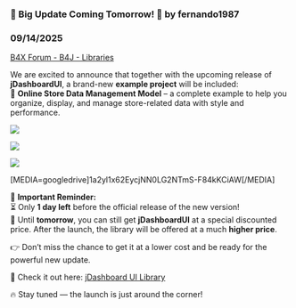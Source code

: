 ### 🚀 Big Update Coming Tomorrow! 🚀 by fernando1987
### 09/14/2025
[B4X Forum - B4J - Libraries](https://www.b4x.com/android/forum/threads/168629/)

We are excited to announce that together with the upcoming release of **jDashboardUI**, a brand-new **example project** will be included:  
🛒 **Online Store Data Management Model** – a complete example to help you organize, display, and manage store-related data with style and performance.  
  
![](https://www.b4x.com/android/forum/attachments/166833)  
  
![](https://www.b4x.com/android/forum/attachments/166834)  
  
![](https://www.b4x.com/android/forum/attachments/166835)  
  
[MEDIA=googledrive]1a2yl1x62EycjNN0LG2NTmS-F84kKCiAW[/MEDIA]  
  
📌 **Important Reminder:**  
⏳ Only **1 day left** before the official release of the new version!  
💸 Until **tomorrow**, you can still get **jDashboardUI** at a special discounted price. After the launch, the library will be offered at a much **higher price**.  
  
  
👉 Don’t miss the chance to get it at a lower cost and be ready for the powerful new update.  
  
  
🔗 Check it out here: [jDashboard UI Library](https://b4xapp.com/item/jdashboard-ui-library-)  
  
  
🔥 Stay tuned — the launch is just around the corner!